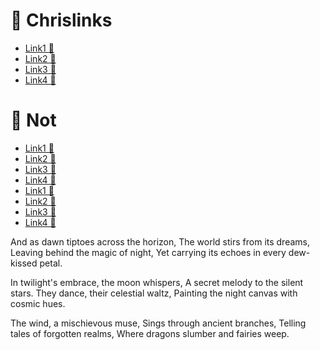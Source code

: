 # 🌄 Chrislinks
- [Link1 🍄](https://google.com)
- [Link2 🍄](https://yahoo.com)
- [Link3 🍄](https://altevista.com)
- [Link4 🍄](https://altevista.com)



# 🥊 Not
- [Link1 🍄](https://google.com)
- [Link2 🍄](https://yahoo.com)
- [Link3 🍄](https://altevista.com)
- [Link4 🍄](https://altevista.com)
- [Link1 🍄](https://google.com)
- [Link2 🍄](https://yahoo.com)
- [Link3 🍄](https://altevista.com)
- [Link4 🍄](https://altevista.com)


And as dawn tiptoes across the horizon,
The world stirs from its dreams,
Leaving behind the magic of night,
Yet carrying its echoes in every dew-kissed petal.

In twilight's embrace, the moon whispers,
A secret melody to the silent stars.
They dance, their celestial waltz,
Painting the night canvas with cosmic hues.

The wind, a mischievous muse,
Sings through ancient branches,
Telling tales of forgotten realms,
Where dragons slumber and fairies weep.
